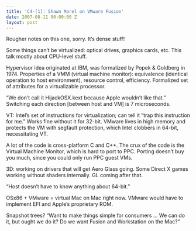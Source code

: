 ```yaml
---
title: 'C4-[1]: Shawn Morel on VMware Fusion'
date: 2007-08-11 00:00:00 Z
layout: post
---
```


Rougher notes on this one, sorry. It’s dense stuff!

Some things can’t be virtualized: optical drives, graphics cards, etc. This talk mostly about CPU-level stuff.

Hypervisor idea originated at IBM, was formalized by Popek & Goldberg in 1974. Properties of a VMM (virtual machine monitor): equivalence (identical operation to host environment), resource control, efficiency. Formalized set of attributes for a virtualizable processor.

“We don’t call it HijackOSX.kext because Apple wouldn’t like that.” Switching each direction [between host and VM] is 7 microseconds.

VT: Intel’s set of instructions for virtualization; can tell it “trap this instruction for me.” Works fine without it for 32-bit. VMware lives in high memory and protects the VM with segfault protection, which Intel clobbers in 64-bit, necessitating VT.

A lot of the code is cross-platform C and C++. The crux of the code is the Virtual Machine Monitor, which is hard to port to PPC. Porting doesn’t buy you much, since you could only run PPC guest VMs.

3D: working on drivers that will get Aero Glass going. Some Direct X games working without shaders internally. GL coming after that.

“Host doesn’t have to know anything about 64-bit.”

OSx86 + VMware = virtual Mac on Mac right now. VMware would have to implement EFI and Apple’s proprietary ROM.

Snapshot trees? “Want to make things simple for consumers … We can do it, but ought we do it? Do we want Fusion and Workstation on the Mac?”
